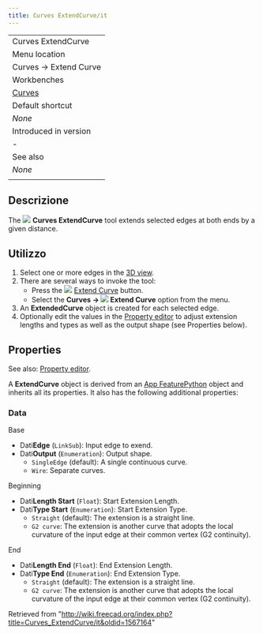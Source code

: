 ```yaml
---
title: Curves ExtendCurve/it
---
```

|  |
| --- |
| Curves ExtendCurve |
| Menu location |
| Curves → Extend Curve |
| Workbenches |
| [Curves](/Curves_Workbench "Curves Workbench") |
| Default shortcut |
| *None* |
| Introduced in version |
| - |
| See also |
| *None* |
|  |

## Descrizione

The ![](/images/Curves_ExtendCurve.svg) **Curves ExtendCurve** tool extends selected edges at both ends by a given distance.

## Utilizzo

1. Select one or more edges in the [3D view](/3D_view "3D view").
2. There are several ways to invoke the tool:
   * Press the ![](/images/Curves_ExtendCurve.svg) [Extend Curve](/Curves_ExtendCurve "Curves ExtendCurve") button.
   * Select the **Curves → ![](/images/Curves_ExtendCurve.svg) Extend Curve** option from the menu.
3. An **ExtendedCurve** object is created for each selected edge.
4. Optionally edit the values in the [Property editor](/Property_editor "Property editor") to adjust extension lengths and types as well as the output shape (see Properties below).

## Properties

See also: [Property editor](/Property_editor "Property editor").

A **ExtendCurve** object is derived from an [App FeaturePython](/App_FeaturePython "App FeaturePython") object and inherits all its properties. It also has the following additional properties:

### Data

Base

* Dati**Edge** (`LinkSub`): Input edge to exend.
* Dati**Output** (`Enumeration`): Output shape.
  + `SingleEdge` (default): A single continuous curve.
  + `Wire`: Separate curves.

Beginning

* Dati**Length Start** (`Float`): Start Extension Length.
* Dati**Type Start** (`Enumeration`): Start Extension Type.
  + `Straight` (default): The extension is a straight line.
  + `G2 curve`: The extension is another curve that adopts the local curvature of the input edge at their common vertex (G2 continuity).

End

* Dati**Length End** (`Float`): End Extension Length.
* Dati**Type End** (`Enumeration`): End Extension Type.
  + `Straight` (default): The extension is a straight line.
  + `G2 curve`: The extension is another curve that adopts the local curvature of the input edge at their common vertex (G2 continuity).

Retrieved from "<http://wiki.freecad.org/index.php?title=Curves_ExtendCurve/it&oldid=1567164>"